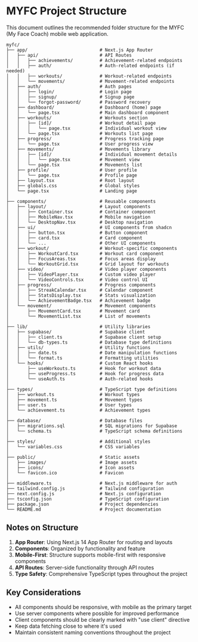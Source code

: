 # MYFC Project Structure

This document outlines the recommended folder structure for the MYFC (My Face Coach) mobile web application.

```
myfc/
├── app/                           # Next.js App Router
│   ├── api/                       # API Routes
│   │   ├── achievements/          # Achievement-related endpoints
│   │   ├── auth/                  # Auth-related endpoints (if needed)
│   │   ├── workouts/              # Workout-related endpoints
│   │   └── movements/             # Movement-related endpoints
│   ├── auth/                      # Auth pages
│   │   ├── login/                 # Login page
│   │   ├── signup/                # Signup page
│   │   └── forgot-password/       # Password recovery
│   ├── dashboard/                 # Dashboard (home) page
│   │   └── page.tsx               # Main dashboard component
│   ├── workouts/                  # Workouts section
│   │   ├── [id]/                  # Workout detail page
│   │   │   └── page.tsx           # Individual workout view
│   │   └── page.tsx               # Workouts list page
│   ├── progress/                  # Progress tracking page
│   │   └── page.tsx               # User progress view
│   ├── movements/                 # Movements library
│   │   ├── [id]/                  # Individual movement details
│   │   │   └── page.tsx           # Movement view
│   │   └── page.tsx               # Movements list
│   ├── profile/                   # User profile
│   │   └── page.tsx               # Profile page
│   ├── layout.tsx                 # Root layout
│   ├── globals.css                # Global styles
│   └── page.tsx                   # Landing page
│
├── components/                    # Reusable components
│   ├── layout/                    # Layout components
│   │   ├── Container.tsx          # Container component
│   │   ├── MobileNav.tsx          # Mobile navigation
│   │   └── DesktopNav.tsx         # Desktop navigation
│   ├── ui/                        # UI components from shadcn
│   │   ├── button.tsx             # Button component
│   │   ├── card.tsx               # Card component
│   │   └── ...                    # Other UI components
│   ├── workout/                   # Workout-specific components
│   │   ├── WorkoutCard.tsx        # Workout card component
│   │   ├── FocusAreas.tsx         # Focus areas display
│   │   └── WorkoutGrid.tsx        # Grid layout for workouts
│   ├── video/                     # Video player components
│   │   ├── VideoPlayer.tsx        # Custom video player
│   │   └── VideoControls.tsx      # Video control UI
│   ├── progress/                  # Progress components
│   │   ├── StreakCalendar.tsx     # Calendar component
│   │   ├── StatsDisplay.tsx       # Stats visualization
│   │   └── AchievementBadge.tsx   # Achievement badge
│   └── movement/                  # Movement components
│       ├── MovementCard.tsx       # Movement card
│       └── MovementList.tsx       # List of movements
│
├── lib/                           # Utility libraries
│   ├── supabase/                  # Supabase client
│   │   ├── client.ts              # Supabase client setup
│   │   └── db-types.ts            # Database type definitions
│   ├── utils/                     # Utility functions
│   │   ├── date.ts                # Date manipulation functions
│   │   └── format.ts              # Formatting utilities
│   └── hooks/                     # Custom React hooks
│       ├── useWorkouts.ts         # Hook for workout data
│       ├── useProgress.ts         # Hook for progress data
│       └── useAuth.ts             # Auth-related hooks
│
├── types/                         # TypeScript type definitions
│   ├── workout.ts                 # Workout types
│   ├── movement.ts                # Movement types
│   ├── user.ts                    # User types
│   └── achievement.ts             # Achievement types
│
├── database/                      # Database files
│   ├── migrations.sql             # SQL migrations for Supabase
│   └── schema.ts                  # TypeScript schema definitions
│
├── styles/                        # Additional styles
│   └── variables.css              # CSS variables
│
├── public/                        # Static assets
│   ├── images/                    # Image assets
│   ├── icons/                     # Icon assets
│   └── favicon.ico                # Favicon
│
├── middleware.ts                  # Next.js middleware for auth
├── tailwind.config.js             # Tailwind configuration
├── next.config.js                 # Next.js configuration
├── tsconfig.json                  # TypeScript configuration
├── package.json                   # Project dependencies
└── README.md                      # Project documentation
```

## Notes on Structure

1. **App Router**: Using Next.js 14 App Router for routing and layouts
2. **Components**: Organized by functionality and feature
3. **Mobile-First**: Structure supports mobile-first with responsive components
4. **API Routes**: Server-side functionality through API routes
5. **Type Safety**: Comprehensive TypeScript types throughout the project

## Key Considerations

- All components should be responsive, with mobile as the primary target
- Use server components where possible for improved performance
- Client components should be clearly marked with "use client" directive
- Keep data fetching close to where it's used
- Maintain consistent naming conventions throughout the project 